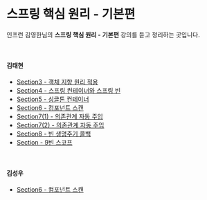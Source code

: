 # 스프링 핵심 원리 - 기본편
인프런 김영한님의 **스프링 핵심 원리 - 기본편** 강의를 듣고 정리하는 곳입니다. 

<br>

#### 김태현
- [Section3 - 객체 지향 원리 적용](https://github.com/ffolabear/InflearnStudy/blob/main/SpringBasic/Basic_Section3_ffbear.md)
- [Section4 - 스프링 컨테이너와 스프링 빈](https://github.com/ffolabear/InflearnStudy/blob/main/SpringBasic/SBasic_ection4_ffbear.md)
- [Section5 - 싱글톤 컨테이너](https://github.com/ffolabear/InflearnStudy/blob/main/SpringBasic/Basic_Section5_ffbear.md)
- [Section6 - 컴포넌트 스캔](https://github.com/ffolabear/InflearnStudy/blob/main/SpringBasic/Basic_Section6_ffbear.md)
- [Section7(1) - 의존관계 자동 주입](https://github.com/ffolabear/InflearnStudy/blob/main/SpringBasic/Basic_Section7_1_ffbear.md)
- [Section7(2) - 의존관계 자동 주입](https://github.com/ffolabear/InflearnStudy/blob/main/SpringBasic/Basic_Section7_2_ffbear.md)
- [Section8 - 빈 생명주기 콜백](https://github.com/ffolabear/InflearnStudy/blob/main/SpringBasic/Basic_Section8_ffbear.md)
- [Section - 9빈 스코프](https://github.com/ffolabear/InflearnStudy/blob/main/SpringBasic/Basic_Section9_ffbear.md)

<br>


#### 김성우
 - [Section6 - 컴포넌트 스캔](https://github.com/ffolabear/InflearnStudy/blob/main/SpringBasic/ComponentScan_sw.md)


<br><br>
